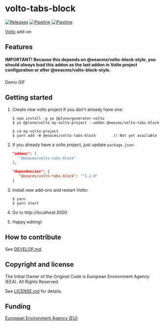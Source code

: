 # volto-tabs-block
[![Releases](https://img.shields.io/github/v/release/eea/volto-tabs-block)](https://github.com/eea/volto-tabs-block/releases)
[![Pipeline](https://ci.eionet.europa.eu/buildStatus/icon?job=volto-addons/volto-tabs-block/master&subject=master)](https://ci.eionet.europa.eu/view/Github/job/volto-addons/job/volto-tabs-block/job/master/display/redirect)
[![Pipeline](https://ci.eionet.europa.eu/buildStatus/icon?job=volto-addons/volto-tabs-block/develop&subject=develop)](https://ci.eionet.europa.eu/view/Github/job/volto-addons/job/volto-tabs-block/job/develop/display/redirect)

[Volto](https://github.com/plone/volto) add-on

## Features

#### IMPORTANT! Because this depends on @eeacms/volto-block-style, you should always load this addon as the last addon in Volto project configuration or after @eeacms/volto-block-style.

###

Demo GIF

## Getting started

1. Create new volto project if you don't already have one:

   ```
   $ npm install -g yo @plone/generator-volto
   $ yo @plone/volto my-volto-project --addon @eeacms/volto-tabs-block

   $ cd my-volto-project
   $ yarn add -W @eeacms/volto-tabs-block        // Not yet available
   ```

1. If you already have a volto project, just update `package.json`:

   ```JSON
   "addons": [
      "@eeacms/volto-tabs-block"
   ],

   "dependencies": {
      "@eeacms/volto-tabs-block": "^1.2.0"
   }
   ```

1. Install new add-ons and restart Volto:

   ```
   $ yarn
   $ yarn start
   ```

1. Go to http://localhost:3000

1. Happy editing!

## How to contribute

See [DEVELOP.md](https://github.com/eea/volto-tabs-block/blob/master/DEVELOP.md).

## Copyright and license

The Initial Owner of the Original Code is European Environment Agency (EEA).
All Rights Reserved.

See [LICENSE.md](https://github.com/eea/volto-tabs-block/blob/master/LICENSE.md) for details.

## Funding

[European Environment Agency (EU)](http://eea.europa.eu)
